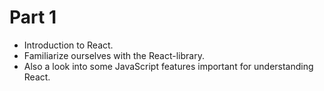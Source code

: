 # Part 1
- Introduction to React.
- Familiarize ourselves with the React-library.
- Also a look into some JavaScript features important for understanding React.
